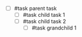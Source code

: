 - [ ] #task parent task
    - [ ] #task child task 1
    - [ ] #task child task 2
        - [ ] #task grandchild 1
